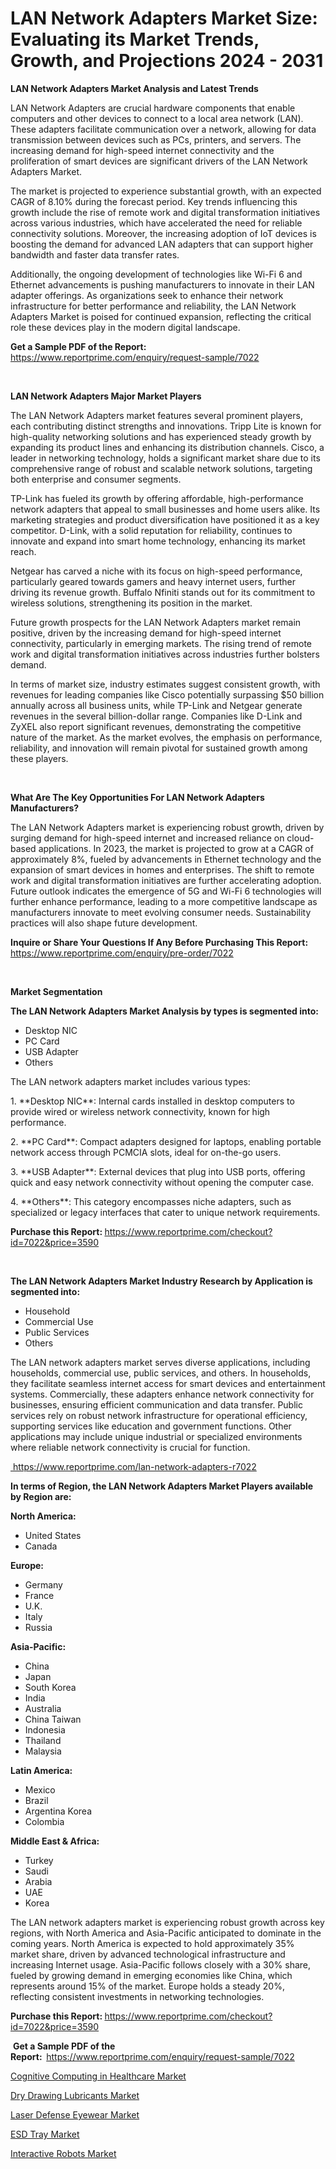 <p><h1>LAN Network Adapters Market Size: Evaluating its Market Trends, Growth, and Projections 2024 - 2031</h1></p><p><strong>LAN Network Adapters Market Analysis and Latest Trends</strong></p>
<p><p>LAN Network Adapters are crucial hardware components that enable computers and other devices to connect to a local area network (LAN). These adapters facilitate communication over a network, allowing for data transmission between devices such as PCs, printers, and servers. The increasing demand for high-speed internet connectivity and the proliferation of smart devices are significant drivers of the LAN Network Adapters Market.</p><p>The market is projected to experience substantial growth, with an expected CAGR of 8.10% during the forecast period. Key trends influencing this growth include the rise of remote work and digital transformation initiatives across various industries, which have accelerated the need for reliable connectivity solutions. Moreover, the increasing adoption of IoT devices is boosting the demand for advanced LAN adapters that can support higher bandwidth and faster data transfer rates.</p><p>Additionally, the ongoing development of technologies like Wi-Fi 6 and Ethernet advancements is pushing manufacturers to innovate in their LAN adapter offerings. As organizations seek to enhance their network infrastructure for better performance and reliability, the LAN Network Adapters Market is poised for continued expansion, reflecting the critical role these devices play in the modern digital landscape.</p></p>
<p><strong>Get a Sample PDF of the Report:&nbsp;</strong> <a href="https://www.reportprime.com/enquiry/request-sample/7022">https://www.reportprime.com/enquiry/request-sample/7022</a></p>
<p>&nbsp;</p>
<p><strong>LAN Network Adapters Major Market Players</strong></p>
<p><p>The LAN Network Adapters market features several prominent players, each contributing distinct strengths and innovations. Tripp Lite is known for high-quality networking solutions and has experienced steady growth by expanding its product lines and enhancing its distribution channels. Cisco, a leader in networking technology, holds a significant market share due to its comprehensive range of robust and scalable network solutions, targeting both enterprise and consumer segments.</p><p>TP-Link has fueled its growth by offering affordable, high-performance network adapters that appeal to small businesses and home users alike. Its marketing strategies and product diversification have positioned it as a key competitor. D-Link, with a solid reputation for reliability, continues to innovate and expand into smart home technology, enhancing its market reach.</p><p>Netgear has carved a niche with its focus on high-speed performance, particularly geared towards gamers and heavy internet users, further driving its revenue growth. Buffalo Nfiniti stands out for its commitment to wireless solutions, strengthening its position in the market.</p><p>Future growth prospects for the LAN Network Adapters market remain positive, driven by the increasing demand for high-speed internet connectivity, particularly in emerging markets. The rising trend of remote work and digital transformation initiatives across industries further bolsters demand.</p><p>In terms of market size, industry estimates suggest consistent growth, with revenues for leading companies like Cisco potentially surpassing $50 billion annually across all business units, while TP-Link and Netgear generate revenues in the several billion-dollar range. Companies like D-Link and ZyXEL also report significant revenues, demonstrating the competitive nature of the market. As the market evolves, the emphasis on performance, reliability, and innovation will remain pivotal for sustained growth among these players.</p></p>
<p>&nbsp;</p>
<p><strong>What Are The Key Opportunities For LAN Network Adapters Manufacturers?</strong></p>
<p><p>The LAN Network Adapters market is experiencing robust growth, driven by surging demand for high-speed internet and increased reliance on cloud-based applications. In 2023, the market is projected to grow at a CAGR of approximately 8%, fueled by advancements in Ethernet technology and the expansion of smart devices in homes and enterprises. The shift to remote work and digital transformation initiatives are further accelerating adoption. Future outlook indicates the emergence of 5G and Wi-Fi 6 technologies will further enhance performance, leading to a more competitive landscape as manufacturers innovate to meet evolving consumer needs. Sustainability practices will also shape future development.</p></p>
<p><strong>Inquire or Share Your Questions If Any Before Purchasing This Report:</strong> <a href="https://www.reportprime.com/enquiry/pre-order/7022">https://www.reportprime.com/enquiry/pre-order/7022</a></p>
<p>&nbsp;</p>
<p><strong>Market Segmentation</strong></p>
<p><strong>The LAN Network Adapters Market Analysis by types is segmented into:</strong></p>
<p><ul><li>Desktop NIC</li><li>PC Card</li><li>USB Adapter</li><li>Others</li></ul></p>
<p><p>The LAN network adapters market includes various types: </p><p>1. **Desktop NIC**: Internal cards installed in desktop computers to provide wired or wireless network connectivity, known for high performance.</p><p>2. **PC Card**: Compact adapters designed for laptops, enabling portable network access through PCMCIA slots, ideal for on-the-go users.</p><p>3. **USB Adapter**: External devices that plug into USB ports, offering quick and easy network connectivity without opening the computer case.</p><p>4. **Others**: This category encompasses niche adapters, such as specialized or legacy interfaces that cater to unique network requirements.</p></p>
<p><strong>Purchase this Report:&nbsp;</strong><a href="https://www.reportprime.com/checkout?id=7022&price=3590">https://www.reportprime.com/checkout?id=7022&price=3590</a></p>
<p>&nbsp;</p>
<p><strong>The LAN Network Adapters Market Industry Research by Application is segmented into:</strong></p>
<p><ul><li>Household</li><li>Commercial Use</li><li>Public Services</li><li>Others</li></ul></p>
<p><p>The LAN network adapters market serves diverse applications, including households, commercial use, public services, and others. In households, they facilitate seamless internet access for smart devices and entertainment systems. Commercially, these adapters enhance network connectivity for businesses, ensuring efficient communication and data transfer. Public services rely on robust network infrastructure for operational efficiency, supporting services like education and government functions. Other applications may include unique industrial or specialized environments where reliable network connectivity is crucial for function.</p></p>
<p><a href="https://www.reportprime.com/lan-network-adapters-r7022">&nbsp;https://www.reportprime.com/lan-network-adapters-r7022</a></p>
<p><strong>In terms of Region, the LAN Network Adapters Market Players available by Region are:</strong></p>
<p>
    <p> <strong> North America: </strong>
        <ul>
            <li>United States</li>
            <li>Canada</li>
        </ul>
        </p> 
    <p> <strong> Europe: </strong>
        <ul>
            <li>Germany</li>
            <li>France</li>
            <li>U.K.</li>
            <li>Italy</li>
            <li>Russia</li>
        </ul>
        </p> 
    <p> <strong> Asia-Pacific: </strong>
        <ul>
            <li>China</li>
            <li>Japan</li>
            <li>South Korea</li>
            <li>India</li>
            <li>Australia</li>
            <li>China Taiwan</li>
            <li>Indonesia</li>
            <li>Thailand</li>
            <li>Malaysia</li>
        </ul>
        </p> 
    <p> <strong> Latin America: </strong>
        <ul>
            <li>Mexico</li>
            <li>Brazil</li>
            <li>Argentina Korea</li>
            <li>Colombia</li>
        </ul>
        </p> 
    <p> <strong> Middle East & Africa: </strong>
        <ul>
            <li>Turkey</li>
            <li>Saudi</li>
            <li>Arabia</li>
            <li>UAE</li>
            <li>Korea</li>
        </ul>
    </p>
    </p>
<p><p>The LAN network adapters market is experiencing robust growth across key regions, with North America and Asia-Pacific anticipated to dominate in the coming years. North America is expected to hold approximately 35% market share, driven by advanced technological infrastructure and increasing Internet usage. Asia-Pacific follows closely with a 30% share, fueled by growing demand in emerging economies like China, which represents around 15% of the market. Europe holds a steady 20%, reflecting consistent investments in networking technologies.</p></p>
<p><strong>Purchase this Report: </strong><a href="https://www.reportprime.com/checkout?id=7022&price=3590">https://www.reportprime.com/checkout?id=7022&price=3590</a></p>
<p>&nbsp;<strong>Get a Sample PDF of the Report:&nbsp;&nbsp;</strong><a href="https://www.reportprime.com/enquiry/request-sample/7022">https://www.reportprime.com/enquiry/request-sample/7022</a></p>
<p><strong></strong></p>
<p><p><a href="https://www.linkedin.com/pulse/insights-cognitive-computing-healthcare-market-size-which-expanding-d3mvc?trackingId=LfM2GHdITVucn4YKQn8q4A%3D%3D">Cognitive Computing in Healthcare Market</a></p><p><a href="https://issuu.com/reportprime-2/docs/dry-drawing-lubricants-market-size-_9ca893ca4dcbc3">Dry Drawing Lubricants Market</a></p><p><a href="https://medium.com/@valroy852472024/emerging-opportunities-and-challenges-in-the-global-laser-defense-eyewear-market-2024-2031-43c049530944">Laser Defense Eyewear Market</a></p><p><a href="https://issuu.com/reportprime-2/docs/esd-tray-market-size-2030.pptx_1b7e8e602906ba">ESD Tray Market</a></p><p><a href="https://medium.com/@christopher.fisher66709/interactive-robots-market-strategic-insights-product-evolution-and-market-segmentation-in-the-c2c252a71eec">Interactive Robots Market</a></p></p>